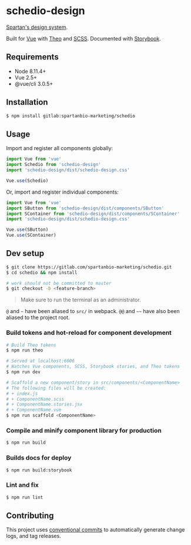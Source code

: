 # schedio-design

[Spartan's design system](https://spartanbio-design.netlify.com).

Built for [Vue](https://vuejs.org) with [Theo](https://github.com/salesforce-ux/theo) and
[SCSS](https://sass-lang.com/). Documented with [Storybook](https://storybook.js.org).

## Requirements

- Node 8.11.4+
- Vue 2.5+
- @vue/cli 3.0.5+

## Installation

```bash
$ npm install gitlab:spartanbio-marketing/schedio
```

## Usage

Import and register all components globally:

```js
import Vue from 'vue'
import Schedio from 'schedio-design'
import 'schedio-design/dist/schedio-design.css'

Vue.use(Schedio)
```

Or, import and register individual components:

```js
import Vue from 'vue'
import SButton from 'schedio-design/dist/components/SButton'
import SContainer from 'schedio-design/dist/components/SContainer'
import 'schedio-design/dist/schedio-design.css'

Vue.use(SButton)
Vue.use(SContainer)
```

## Dev setup

```bash
$ git clone https://gitlab.com/spartanbio-marketing/schedio.git
$ cd schedio && npm install

# work should not be committed to master
$ git checkout -b <feature-branch>
```

> Make sure to run the terminal as an administrator.

`@` and `~` have been aliased to `src/` in webpack. `@@` and `~~` have also been aliased to the
project root.

### Build tokens and hot-reload for component development

```bash
# Build Theo tokens
$ npm run theo

# Served at localhost:6006
# Watches Vue components, SCSS, Storybook stories, and Theo tokens
$ npm run dev

# Scaffold a new component/story in src/components/<ComponentName>
# The following files will be created:
# + index.js
# + ComponentName.scss
# + ComponentName.stories.jsx
# + ComponentName.vue
$ npm run scaffold <ComponentName>
```

### Compile and minify component library for production

```bash
$ npm run build
```

### Builds docs for deploy

```bash
$ npm run build:storybook
```

### Lint and fix

```bash
$ npm run lint
```

## Contributing

This project uses [conventional commits](https://conventionalcommits.org/) to automatically generate
change logs, and tag releases.
